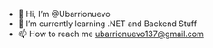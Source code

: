 - 👋 Hi, I’m @Ubarrionuevo
- 🌱 I’m currently learning .NET and Backend Stuff
- 📫 How to reach me ubarrionuevo137@gmail.com

<!---
Ubarrionuevo/Ubarrionuevo is a ✨ special ✨ repository because its `README.md` (this file) appears on your GitHub profile.
You can click the Preview link to take a look at your changes.
--->
